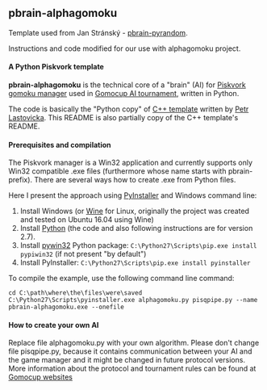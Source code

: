 ## pbrain-alphagomoku

Template used from Jan Stránský - [pbrain-pyrandom](https://github.com/stranskyjan/pbrain-pyrandom).

Instructions and code modified for our use with alphagomoku project.

#### A Python Piskvork template

**pbrain-alphagomoku** is the technical core of a "brain" (AI) for [Piskvork gomoku manager](http://petr.lastovicka.sweb.cz/piskvork.zip)
used in [Gomocup AI tournament](http://gomocup.org), written in Python.

The code is basically the "Python copy" of [C++ template](http://petr.lastovicka.sweb.cz/skel_cpp.zip) written by [Petr Lastovicka](http://petr.lastovicka.sweb.cz/indexEN.html).
This README is also partially copy of the C++ template's README.

#### Prerequisites and compilation
The Piskvork manager is a Win32 application and currently supports only Win32 compatible .exe files (furthermore whose name starts with pbrain- prefix).
There are several ways how to create .exe from Python files.

Here I present the approach using [PyInstaller](http://pyinstaller.org) and Windows command line:

1. Install Windows (or [Wine](https://www.winehq.org/) for Linux, originally the project was created and tested on Ubuntu 16.04 using Wine)
2. Install [Python](http://www.python.org) (the code and also following instructions are for version 2.7).
3. Install [pywin32](https://sourceforge.net/projects/pywin32) Python package: `C:\Python27\Scripts\pip.exe install pypiwin32` (if not present "by default")
4. Install PyInstaller: `C:\Python27\Scripts\pip.exe install pyinstaller`

To compile the example, use the following command line command:
```
cd C:\path\where\the\files\were\saved
C:\Python27\Scripts\pyinstaller.exe alphagomoku.py pisqpipe.py --name pbrain-alphagomoku.exe --onefile
```

#### How to create your own AI
Replace file alphagomoku.py with your own algorithm. Please don't change file pisqpipe.py, because it contains communication between your AI and the game manager and it might be changed in future protocol versions. 
More information about the protocol and tournament rules can be found at [Gomocup websites](http://gomocup.org)
